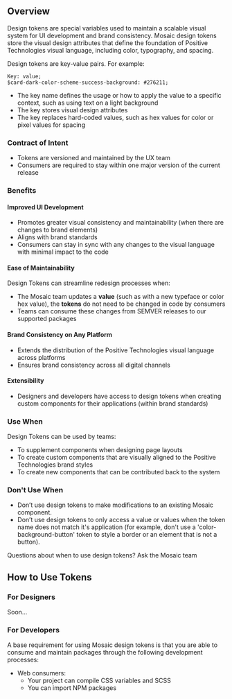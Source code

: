 ## Overview

Design tokens are special variables used to maintain a scalable
visual system for UI development and brand consistency.
Mosaic design tokens store the visual design attributes that define the foundation
of Positive Technologies visual language, including color, typography, and spacing.


Design tokens are key-value pairs. For example:
```
Key: value;
$card-dark-color-scheme-success-background: #276211;
```
- The key name defines the usage or how to apply the value to a specific context, such as using text on a light background
- The key stores visual design attributes
- The key replaces hard-coded values, such as hex values for color or pixel values for spacing

### Contract of Intent
- Tokens are versioned and maintained by the UX team
- Consumers are required to stay within one major version of the current release

### Benefits

#### Improved UI Development
- Promotes greater visual consistency and maintainability (when there are changes to brand elements)
- Aligns with brand standards
- Consumers can stay in sync with any changes to the visual language with minimal impact to the code

#### Ease of Maintainability
Design Tokens can streamline redesign processes when:
- The Mosaic team updates a **value** (such as with a new typeface or color hex value),
  the **tokens** do not need to be changed in code by consumers
- Teams can consume these changes from SEMVER releases to our supported packages

#### Brand Consistency on Any Platform
- Extends the distribution of the Positive Technologies visual language across platforms
- Ensures brand consistency across all digital channels

#### Extensibility
- Designers and developers have access to design tokens when creating custom components
  for their applications (within brand standards)

### Use When
Design Tokens can be used by teams:
- To supplement components when designing page layouts
- To create custom components that are visually aligned to the Positive Technologies brand styles
- To create new components that can be contributed back to the system

### Don't Use When
- Don’t use design tokens to make modifications to an existing Mosaic component.
- Don’t use design tokens to only access a value or values when the token name does not match it's application
  (for example, don't use a 'color-background-button' token to style a border or an element that is not a button).

Questions about when to use design tokens? Ask the Mosaic team

## How to Use Tokens

### For Designers
Soon...

### For Developers
A base requirement for using Mosaic design tokens is that you are able
to consume and maintain packages through the following development processes:
- Web consumers:
    - Your project can compile CSS variables and SCSS
    - You can import NPM packages


